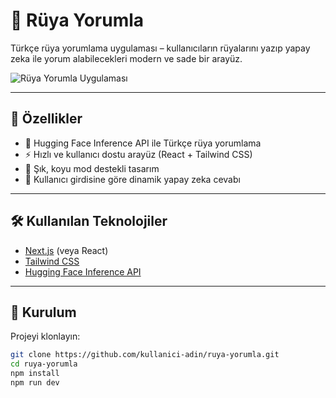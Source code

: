 # 🌙 Rüya Yorumla

Türkçe rüya yorumlama uygulaması – kullanıcıların rüyalarını yazıp yapay zeka ile yorum alabilecekleri modern ve sade bir arayüz.

![Rüya Yorumla Uygulaması](https://your-image-link.com) <!-- buraya bir ekran görüntüsü eklersen daha iyi olur -->

---

## 🚀 Özellikler

- 🧠 Hugging Face Inference API ile Türkçe rüya yorumlama
- ⚡️ Hızlı ve kullanıcı dostu arayüz (React + Tailwind CSS)
- 🎨 Şık, koyu mod destekli tasarım
- 📜 Kullanıcı girdisine göre dinamik yapay zeka cevabı

---

## 🛠️ Kullanılan Teknolojiler

- [Next.js](https://nextjs.org/) (veya React)
- [Tailwind CSS](https://tailwindcss.com/)
- [Hugging Face Inference API](https://huggingface.co/inference-api)

---

## 🔧 Kurulum

Projeyi klonlayın:

```bash
git clone https://github.com/kullanici-adin/ruya-yorumla.git
cd ruya-yorumla
npm install
npm run dev
